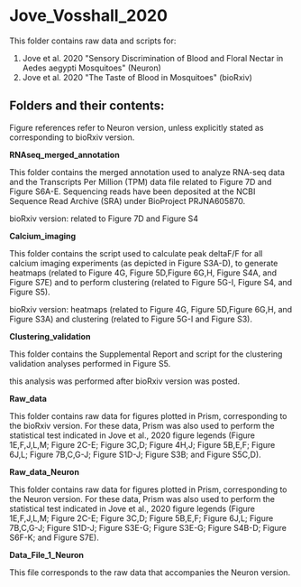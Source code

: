 # Jove_Vosshall_2020
This folder contains raw data and scripts for:
1. Jove et al. 2020 "Sensory Discrimination of Blood and Floral Nectar in Aedes aegypti Mosquitoes" (Neuron)
2. Jove et al. 2020 "The Taste of Blood in Mosquitoes" (bioRxiv)

## Folders and their contents:

Figure references refer to Neuron version, unless explicitly stated as corresponding to bioRxiv version.

**RNAseq_merged_annotation**

This folder contains the merged annotation used to analyze RNA-seq data and the Transcripts Per Million (TPM) data file related to Figure 7D and Figure S6A-E. Sequencing reads have been deposited at the NCBI Sequence Read Archive (SRA) under BioProject PRJNA605870.

bioRxiv version: related to Figure 7D and Figure S4


**Calcium_imaging**

This folder contains the script used to calculate peak deltaF/F for all calcium imaging experiments (as depicted in Figure S3A-D), to generate heatmaps (related to Figure 4G, Figure 5D,Figure 6G,H, Figure S4A, and Figure S7E) and to perform clustering (related to Figure 5G-I, Figure S4, and Figure S5). 

bioRxiv version: heatmaps (related to Figure 4G, Figure 5D,Figure 6G,H, and Figure S3A) and clustering (related to Figure 5G-I and Figure S3). 

**Clustering_validation**

This folder contains the Supplemental Report and script for the clustering validation analyses performed in Figure S5. 

this analysis was performed after bioRxiv version was posted.

**Raw_data**

This folder contains raw data for figures plotted in Prism, corresponding to the bioRxiv version. For these data, Prism was also used to perform the statistical test indicated in Jove et al., 2020 figure legends (Figure 1E,F,J,L,M; Figure 2C-E; Figure 3C,D; Figure 4H,J; Figure 5B,E,F; Figure 6J,L; Figure 7B,C,G-J; Figure S1D-J; Figure S3B; and Figure S5C,D). 

**Raw_data_Neuron**

This folder contains raw data for figures plotted in Prism, corresponding to the Neuron version. For these data, Prism was also used to perform the statistical test indicated in Jove et al., 2020 figure legends (Figure 1E,F,J,L,M; Figure 2C-E; Figure 3C,D; Figure 5B,E,F; Figure 6J,L; Figure 7B,C,G-J; Figure S1D-J; Figure S3E-G; Figure S3E-G; Figure S4B-D; Figure S6F-K; and Figure S7E). 

**Data_File_1_Neuron**

This file corresponds to the raw data that accompanies the Neuron version. 




